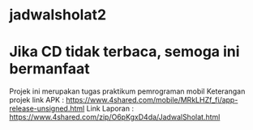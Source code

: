 # jadwalsholat2
# Jika CD tidak terbaca, semoga ini bermanfaat
Projek ini merupakan tugas praktikum pemrograman mobil
Keterangan projek
link APK : https://www.4shared.com/mobile/MRkLHZf_fi/app-release-unsigned.html 
Link Laporan : https://www.4shared.com/zip/O6pKgxD4da/JadwalSholat.html
